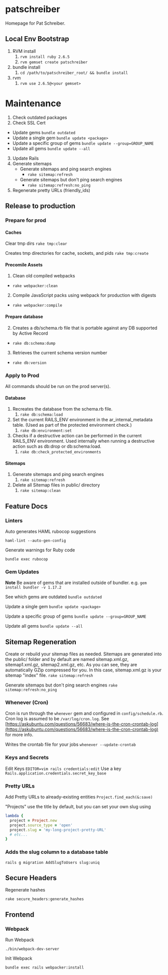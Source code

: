 # patschreiber

Homepage for Pat Schreiber.

## Local Env Bootstrap

1. RVM install
   1. `rvm install ruby 2.6.5`
   2. `rvm gemset create patschreiber`
2. bundle install
   1. `cd /path/to/patschreiber_root/ && bundle install`
3. rvm
   1. `rvm use 2.6.5@<your gemset>`

# Maintenance

1. Check outdated packages
2. Check SSL Cert

- Update gems
  `bundle outdated`
- Update a single gem
  `bundle update <package>`
- Update a specific group of gems
  `bundle update --group=GROUP_NAME`
- Update all gems
  `bundle update --all`

3. Update Rails
4. Generate sitemaps
   - Generate sitemaps and ping search engines
     - `rake sitemap:refresh`
   - Generate sitemaps but don't ping search engines
     - `rake sitemap:refresh:no_ping`
5. Regenerate pretty URLs (friendly_ids)

## Release to production

### Prepare for prod

#### Caches

Clear tmp dirs
`rake tmp:clear`

Creates tmp directories for cache, sockets, and pids
`rake tmp:create`

#### Precomile Assets

1. Clean old compiled webpacks

- `rake webpacker:clean`

2. Compile JavaScript packs using webpack for production with digests

- `rake webpacker:compile`

#### Prepare database

2. Creates a db/schema.rb file that is portable against any DB supported by Active Record

- `rake db:schema:dump`

3. Retrieves the current schema version number

- `rake db:version`

### Apply to Prod

All commands should be run on the prod server(s).

#### Database

1. Recreates the database from the schema.rb file.
   1. `rake db:schema:load`
2. Set the current RAILS_ENV environment in the ar_internal_metadata table. (Used as part of the protected environment check.)
   1. `rake db:environment:set`
3. Checks if a destructive action can be performed in the current RAILS_ENV environment. Used internally when running a destructive action such as db:drop or db:schema:load.
   1. `rake db:check_protected_environments`

#### Sitemaps

1. Generate sitemaps and ping search engines
   1. `rake sitemap:refresh`
2. Delete all Sitemap files in public/ directory
   1. `rake sitemap:clean`

## Feature Docs

### Linters

Auto generates HAML rubocop suggestions

`haml-lint --auto-gen-config`

Generate warnings for Ruby code

`bundle exec rubocop`

### Gem Updates

**Note** Be aware of gems that are installed outside of bundler. e.g. `gem install bundler -v 1.17.2`

See which gems are outdated
`bundle outdated`

Update a single gem
`bundle update <package>`

Update a specific group of gems
`bundle update --group=GROUP_NAME`

Update all gems
`bundle update --all`

## Sitemap Regeneration

Create or rebuild your sitemap files as needed. Sitemaps are generated into the public/ folder and by default are named sitemap.xml.gz, sitemap1.xml.gz, sitemap2.xml.gz, etc. As you can see, they are automatically GZip compressed for you. In this case, sitemap.xml.gz is your sitemap "index" file.
`rake sitemap:refresh`

Generate sitemaps but don't ping search engines
`rake sitemap:refresh:no_ping`

### Whenever (Cron)

Cron is run through the `whenever` gem and configured in `config/schedule.rb`.
Cron log is assumed to be `/var/log/cron.log`. See [https://askubuntu.com/questions/56683/where-is-the-cron-crontab-log](https://askubuntu.com/questions/56683/where-is-the-cron-crontab-log) for more info.

Writes the crontab file for your jobs
`whenever --update-crontab`

### Keys and Secrets

Edit Keys
`EDITOR=vim rails credentials:edit`
Use a key
`Rails.application.credentials.secret_key_base`

### Pretty URLs

Add Pretty URLs to already-existing entities
`Project.find_each(&:save)`

"Projects" use the title by default, but you can set your own slug using

```rb
lambda {
  project = Project.new
  project.source_type = 'open'
  project.slug = 'my-long-project-pretty-URL'
  # etc...
}
```

### Adds the slug column to a database table

`rails g migration AddSlugToUsers slug:uniq`

## Secure Headers

Regenerate hashes

`rake secure_headers:generate_hashes`

## Frontend

### Webpack

Run Webpack

`./bin/webpack-dev-server`

Init Webpack

`bundle exec rails webpacker:install`
